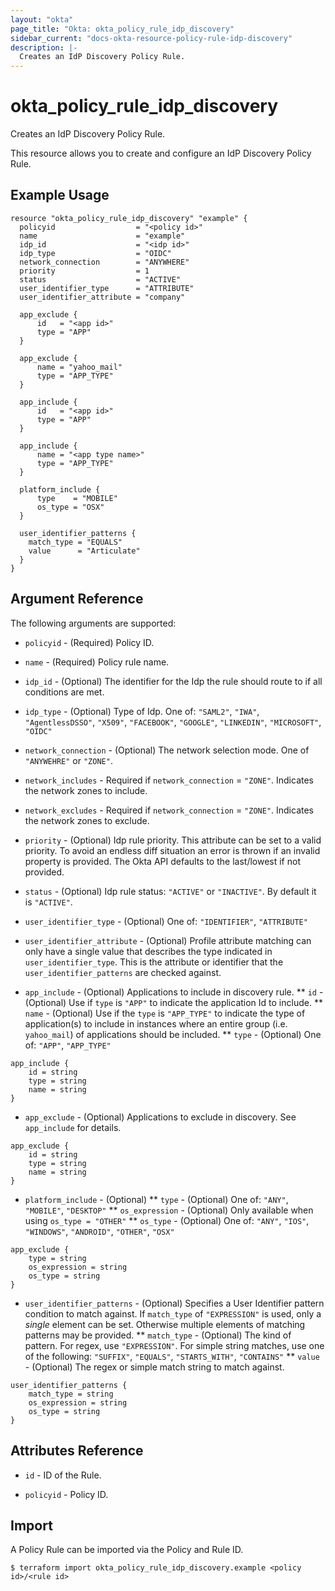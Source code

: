 ```yaml
---
layout: "okta"
page_title: "Okta: okta_policy_rule_idp_discovery"
sidebar_current: "docs-okta-resource-policy-rule-idp-discovery"
description: |-
  Creates an IdP Discovery Policy Rule.
---
```


# okta_policy_rule_idp_discovery

Creates an IdP Discovery Policy Rule.

This resource allows you to create and configure an IdP Discovery Policy Rule.

## Example Usage

```hcl
resource "okta_policy_rule_idp_discovery" "example" {
  policyid                  = "<policy id>"
  name                      = "example"
  idp_id                    = "<idp id>"
  idp_type                  = "OIDC"
  network_connection        = "ANYWHERE"
  priority                  = 1
  status                    = "ACTIVE"
  user_identifier_type      = "ATTRIBUTE"
  user_identifier_attribute = "company"

  app_exclude {
	  id   = "<app id>" 
	  type = "APP"
  }
  
  app_exclude {
	  name = "yahoo_mail" 
	  type = "APP_TYPE"
  }
  
  app_include {
	  id   = "<app id>" 
	  type = "APP"
  }
  
  app_include {
	  name = "<app type name>" 
	  type = "APP_TYPE"
  }

  platform_include {
	  type    = "MOBILE" 
	  os_type = "OSX"
  }
  
  user_identifier_patterns {
    match_type = "EQUALS"
    value      = "Articulate"
  }
}
```

## Argument Reference

The following arguments are supported:
* `policyid` - (Required) Policy ID.

* `name` - (Required) Policy rule name.

* `idp_id` - (Optional) The identifier for the Idp the rule should route to if all conditions are met.

* `idp_type` - (Optional) Type of Idp. One of: `"SAML2"`, `"IWA"`, `"AgentlessDSSO"`, `"X509"`, `"FACEBOOK"`, `"GOOGLE"`, `"LINKEDIN"`, `"MICROSOFT"`, `"OIDC"`

* `network_connection` - (Optional) The network selection mode. One of `"ANYWEHRE"` or `"ZONE"`.

* `network_includes` - Required if `network_connection` = `"ZONE"`. Indicates the network zones to include.

* `network_excludes` - Required if `network_connection` = `"ZONE"`. Indicates the network zones to exclude.

* `priority` - (Optional) Idp rule priority. This attribute can be set to a valid priority. To avoid an endless diff situation an error is thrown if an invalid property is provided. The Okta API defaults to the last/lowest if not provided.

* `status` - (Optional) Idp rule status: `"ACTIVE"` or `"INACTIVE"`. By default it is `"ACTIVE"`.

* `user_identifier_type` - (Optional) One of: `"IDENTIFIER"`, `"ATTRIBUTE"`

* `user_identifier_attribute` - (Optional) Profile attribute matching can only have a single value that describes the type indicated in `user_identifier_type`. This is the attribute or identifier that the `user_identifier_patterns` are checked against.

* `app_include` - (Optional) Applications to include in discovery rule. 
** `id` - (Optional) Use if `type` is `"APP"` to indicate the application Id to include.
** `name` - (Optional) Use if the `type` is `"APP_TYPE"` to indicate the type of application(s) to include in instances where an entire group (i.e. `yahoo_mail`) of applications should be included. 
** `type` - (Optional) One of: `"APP"`, `"APP_TYPE"`
```hcl
app_include {
	id = string
	type = string
	name = string
}
```

* `app_exclude` - (Optional) Applications to exclude in discovery. See `app_include` for details.
```hcl
app_exclude {
	id = string
	type = string
	name = string
}
```

* `platform_include` - (Optional)
** `type` - (Optional) One of: `"ANY"`, `"MOBILE"`, `"DESKTOP"`
** `os_expression` - (Optional) Only available when using `os_type = "OTHER"`
** `os_type` - (Optional) One of: `"ANY"`, `"IOS"`, `"WINDOWS"`, `"ANDROID"`, `"OTHER"`, `"OSX"`
```hcl
app_exclude {
	type = string
	os_expression = string
	os_type = string
}
```

* `user_identifier_patterns` - (Optional) Specifies a User Identifier pattern condition to match against. If `match_type` of `"EXPRESSION"` is used, only a *single* element can be set. Otherwise multiple elements of matching patterns may be provided. 
** `match_type` - (Optional) The kind of pattern. For regex, use `"EXPRESSION"`. For simple string matches, use one of the following: `"SUFFIX"`, `"EQUALS"`, `"STARTS_WITH"`, `"CONTAINS"`
** `value` - (Optional) The regex or simple match string to match against. 
```hcl
user_identifier_patterns {
	match_type = string
	os_expression = string
	os_type = string
}
```

## Attributes Reference

* `id` - ID of the Rule.

* `policyid` - Policy ID.

## Import

A Policy Rule can be imported via the Policy and Rule ID.

```
$ terraform import okta_policy_rule_idp_discovery.example <policy id>/<rule id>
```
